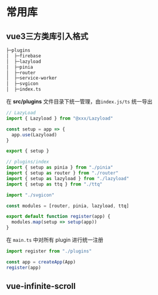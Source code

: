 # 常用库

## vue3三方类库引入格式

```markdown
├─plugins
│  ├─firebase
│  ├─lazyload
│  ├─pinia
│  ├─router
│  ├─service-worker
│  ├─svgicon
│  ├─index.ts
```

在 **src/plugins** 文件目录下统一管理，由`index.js/ts` 统一导出

```javascript
// LazyLoad
import { Lazyload } from "@xxx/Lazyload"

const setup = app => {
  app.use(Lazyload)
}

export { setup }
```

```javascript
// plugins/index
import { setup as pinia } from "./pinia"
import { setup as router } from "./router"
import { setup as lazyload } from "./lazyload"
import { setup as ttq } from "./ttq"

import "./svgicon" 

const modules = [router, pinia, lazyload, ttq]

export default function register(app) {
  modules.map(setup => setup(app))
}
```

在 `main.ts` 中对所有 plugin 进行统一注册

```typescript
import register from "./plugins"

const app = createApp(App)
register(app)
```

## vue-infinite-scroll
